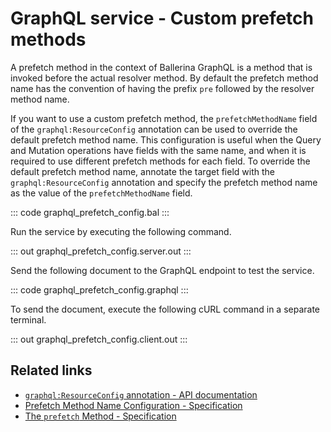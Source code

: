 # GraphQL service - Custom prefetch methods

A prefetch method in the context of Ballerina GraphQL is a method that is invoked before the actual resolver method. By default the prefetch method name has the convention of having the prefix `pre` followed by the resolver method name. 

If you want to use a custom prefetch method, the `prefetchMethodName` field of the `graphql:ResourceConfig` annotation can be used to override the default prefetch method name. This configuration is useful when the Query and Mutation operations have fields with the same name, and when it is required to use different prefetch methods for each field. To override the default prefetch method name, annotate the target field with the `graphql:ResourceConfig` annotation and specify the prefetch method name as the value of the `prefetchMethodName` field.

::: code graphql_prefetch_config.bal :::

Run the service by executing the following command.

::: out graphql_prefetch_config.server.out :::

Send the following document to the GraphQL endpoint to test the service.

::: code graphql_prefetch_config.graphql :::

To send the document, execute the following cURL command in a separate terminal.

::: out graphql_prefetch_config.client.out :::

## Related links
- [`graphql:ResourceConfig` annotation - API documentation](https://lib.ballerina.io/ballerina/graphql/latest#ResourceConfig)
- [Prefetch Method Name Configuration - Specification](/spec/graphql/#722-prefetch-method-name-configuration)
- [The `prefetch` Method - Specification](/spec/graphql/#10633-define-the-corresponding-prefetch-method)
